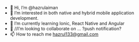 - 👋 Hi, I’m @hazrulaiman
- 👀 I’m interested in both native and hybrid mobile application development.
- 🌱 I’m currently learning Ionic, React Native and Angular
- 💞️ //I’m looking to collaborate on ... ?push notification?
- 📫 How to reach me hazrul133@gmail.com 

<!---
hazrulaiman/hazrulaiman is a ✨ special ✨ repository because its `README.md` (this file) appears on your GitHub profile.
You can click the Preview link to take a look at your changes.
--->
